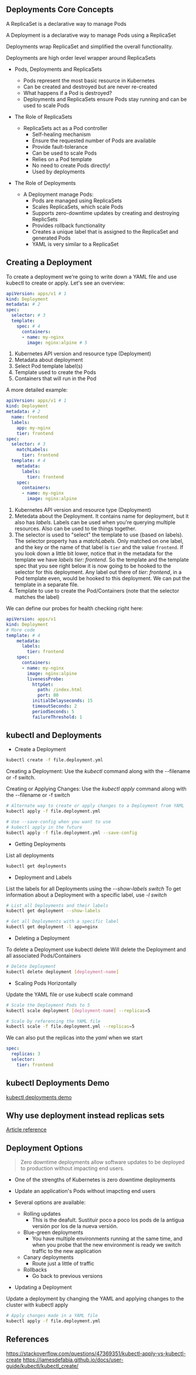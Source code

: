 ## Deployments Core Concepts

A ReplicaSet is a declarative way to manage Pods

A Deployment is a declarative way to manage Pods using a ReplicaSet

Deployments wrap ReplicaSet and simplified the overall functionality.

Deployments are high order level wrapper around ReplicaSets

* Pods, Deployments and ReplicaSets
    - Pods represent the most basic resource in Kubernetes
    - Can be created and destroyed but are never re-created
    - What happens if a Pod is destroyed?
    - Deployments and ReplicaSets ensure Pods stay running and can be used to scale Pods

* The Role of ReplicaSets
    - ReplicaSets act as a Pod controller
        * Self-healing mechanism
        * Ensure the requested number of Pods are available
        * Provide fault-tolerance
        * Can be used to scale Pods
        * Relies on a Pod template
        * No need to create Pods directly!
        * Used by deployments

* The Role of Deployments
    - A Deployment manage Pods:
        * Pods are managed using ReplicaSets
        * Scales ReplicaSets, which scale Pods
        * Supports zero-downtime updates by creating and destroying ReplicSets
        * Provides rollback functionality
        * Creates a unique label that is assigned to the ReplicaSet and generated Pods
        * YAML is very similar to a ReplicaSet

## Creating a Deployment

To create a deployment we're going to write down a YAML file and use kubectl to create or apply. Let's see an overview:

```yml
apiVersion: apps/v1 # 1
kind: Deployment
metadata: # 2
spec:
  selector: # 3
  template:
    spec: # 4
      containers:
      - name: my-nginx
        image: nginx:alpine # 5
```

1. Kubernetes API version and resource type (Deployment)
2. Metadata about deployment
3. Select Pod template label(s)
4. Template used to create the Pods
5. Containers that will run in the Pod

A more detailed example:

```yml
apiVersion: apps/v1 # 1
kind: Deployment
metadata: # 2
  name: frontend
  labels: 
    app: my-nginx
    tier: frontend
spec:
  selector: # 3
    matchLabels:
      tier: frontend
  template: # 4
    metadata:
      labels:
        tier: frontend
    spec:
      containers:
      - name: my-nginx
        image: nginx:alpine
```

1. Kubernetes API version and resource type (Deployment)
2. Metedata about the Deployment. It contains name for deployment, but it also has _labels_. Labels can be used when you're querying multiple resources. Also can be used to tie things together.
3. The selector is used to "select" the template to use (based on labels). The selector property has a _matchLabels_. Only matched on one label, and the key or the name of that label is `tier` and the value `frontend`. If you look down a little bit lower, notice that in the metadata for the template we have _labels tier: frontend_. So the template and the template spec that you see right below it is now going to be hooked to the selector for this deployment. Any label out there of _tier: frontend_, in a Pod template even, would be hooked to this deployment. We can put the template in a separate file.
4. Template to use to create the Pod/Containers (note that the selector matches the label)

We can define our probes for health checking right here:

```yml
apiVersion: apps/v1
kind: Deployment
# More code
template: # 4
    metadata:
      labels:
        tier: frontend
    spec:
      containers:
      - name: my-nginx
        image: nginx:alpine
        livenessProbe:
          httpGet:
            path: /index.html
            port: 80
          initialDelayseconds: 15
          timeoutSeconds: 2
          periodSeconds: 5
          failureThreshold: 1
```

## kubectl and Deployments

* Create a Deployment

```bash
kubectl create -f file.deployment.yml
```

Creating a Deployment: Use the _kubectl_ command along with the --filename or -f switch.

Creating or Applying Changes: Use the _kubectl apply_ command along with the --filename or -f switch

```bash
# Alternate way to create or apply changes to a Deployment from YAML
kubectl apply -f file.deployment.yml

# Use --save-config when you want to use
# kubectl apply in the future
kubectl apply -f file.deployment.yml --save-config
```

* Getting Deployments

List all deployments

```bash
kubectl get deployments
```

* Deployment and Labels 

List the labels for all Deployments using the _--show-labels switch_
To get information about a Deployment with a specific label, use _-l switch_ 

```bash
# List all Deployments and their labels
kubectl get deployment --show-labels

# Get all Deployments with a specific label
kubectl get deployment -l app=nginx
```

* Deleting a Deployment

To delete a Deployment use kubectl delete
Will delete the Deployment and all associated Pods/Containers

```bash
# Delete Deployment
kubectl delete deployment [deployment-name]
```

* Scaling Pods Horizontally

Update the YAML file or use kubectl scale command

```bash
# Scale the Deployment Pods to 5
kubectl scale deployment [deployment-name] --replicas=5

# Scale by referencing the YAML file
kubectl scale -f file.deployment.yml --replicas=5
```

We can also put the replicas into the _yaml_ when we start

```yml
spec:
  replicas: 3
  selector: 
    tier: frontend
```

## kubectl Deployments Demo

[kubectl deployments demo](02-deployments/01-kubectl-deployments-demo)

## Why use deployment instead replicas sets

[Article reference](https://blog.macstadium.com/blog/how-to-k8s-pods-replicasets-and-deployments)

## Deployment Options

> Zero downtime deployments allow software updates to be deployed to production without impacting end users.

* One of the strengths of Kubernetes is zero downtime deployments

* Update an application's Pods without imapcting end users

* Several options are available:
    - Rolling updates
        * This is the deafult. Sustituir poco a poco los pods de la antigua versión por los de la nueva versión.
    - Blue-green deployments
        * You have multiple environments running at the same time, and when you probe that the new environment is ready we switch traffic to the new application
    - Canary deployments
        * Route just a little of traffic
    - Rollbacks
        * Go back to previous versions

* Updating a Deployment

Update a deployment by changing the YAML and applying changes to the cluster with kubectl apply

```bash
# Apply changes made in a YAML file
kubectl apply -f file.deployment.yml
```

## References

https://stackoverflow.com/questions/47369351/kubectl-apply-vs-kubectl-create
https://jamesdefabia.github.io/docs/user-guide/kubectl/kubectl_create/